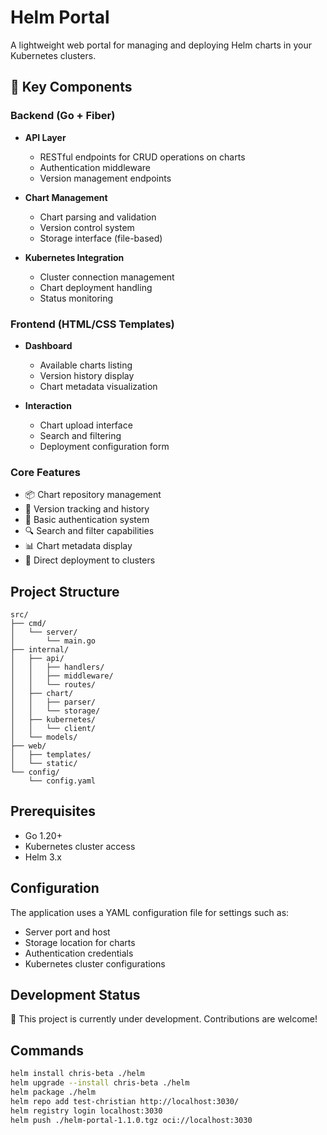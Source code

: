 # Helm Portal

A lightweight web portal for managing and deploying Helm charts in your Kubernetes clusters.

## 🚀 Key Components

### Backend (Go + Fiber)

- **API Layer**
  - RESTful endpoints for CRUD operations on charts
  - Authentication middleware
  - Version management endpoints

- **Chart Management**
  - Chart parsing and validation
  - Version control system
  - Storage interface (file-based)

- **Kubernetes Integration**
  - Cluster connection management
  - Chart deployment handling
  - Status monitoring

### Frontend (HTML/CSS Templates)

- **Dashboard**
  - Available charts listing
  - Version history display
  - Chart metadata visualization

- **Interaction**
  - Chart upload interface
  - Search and filtering
  - Deployment configuration form

### Core Features

- 📦 Chart repository management
- 🔄 Version tracking and history
- 🔐 Basic authentication system
- 🔍 Search and filter capabilities
- 📊 Chart metadata display
- 🚀 Direct deployment to clusters

## Project Structure

```
src/
├── cmd/
│   └── server/
│       └── main.go
├── internal/
│   ├── api/
│   │   ├── handlers/
│   │   ├── middleware/
│   │   └── routes/
│   ├── chart/
│   │   ├── parser/
│   │   └── storage/
│   ├── kubernetes/
│   │   └── client/
│   └── models/
├── web/
│   ├── templates/
│   └── static/
└── config/
    └── config.yaml
```

## Prerequisites

- Go 1.20+
- Kubernetes cluster access
- Helm 3.x

## Configuration

The application uses a YAML configuration file for settings such as:
- Server port and host
- Storage location for charts
- Authentication credentials
- Kubernetes cluster configurations

## Development Status

🚧 This project is currently under development. Contributions are welcome!

## Commands

```sh
helm install chris-beta ./helm
helm upgrade --install chris-beta ./helm
helm package ./helm
helm repo add test-christian http://localhost:3030/
helm registry login localhost:3030
helm push ./helm-portal-1.1.0.tgz oci://localhost:3030
```